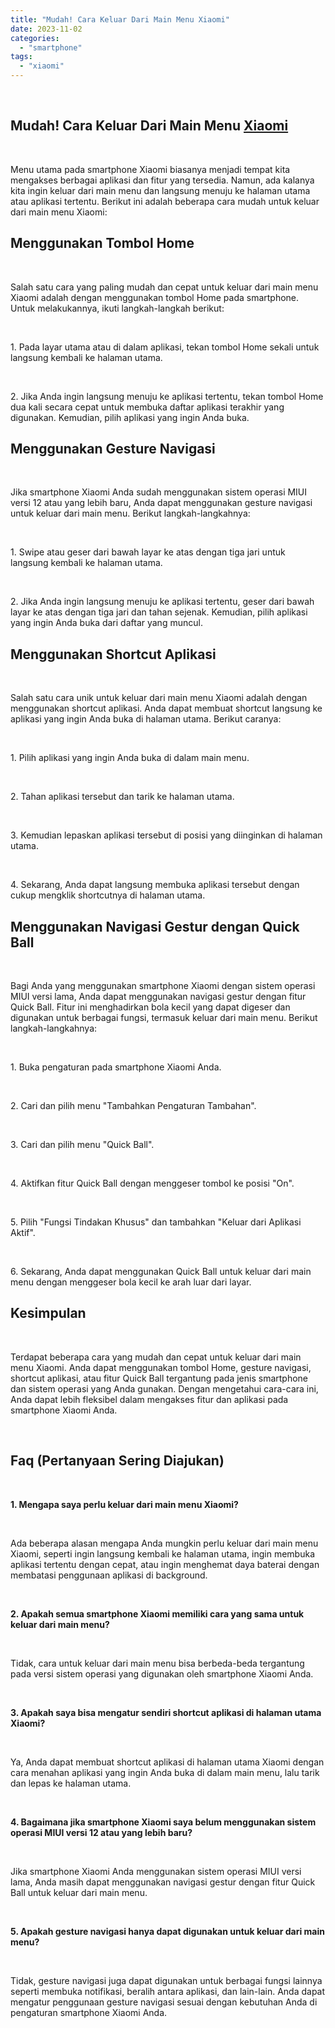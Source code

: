 ```yaml
---
title: "Mudah! Cara Keluar Dari Main Menu Xiaomi"
date: 2023-11-02
categories: 
  - "smartphone"
tags: 
  - "xiaomi"
---
```


 

## Mudah! Cara Keluar Dari Main Menu [Xiaomi](https://ajiekusumadhany.com/gadget/smartphone/xiaomi/)

 

Menu utama pada smartphone Xiaomi biasanya menjadi tempat kita mengakses berbagai aplikasi dan fitur yang tersedia. Namun, ada kalanya kita ingin keluar dari main menu dan langsung menuju ke halaman utama atau aplikasi tertentu. Berikut ini adalah beberapa cara mudah untuk keluar dari main menu Xiaomi:

## Menggunakan Tombol Home

 

Salah satu cara yang paling mudah dan cepat untuk keluar dari main menu Xiaomi adalah dengan menggunakan tombol Home pada smartphone. Untuk melakukannya, ikuti langkah-langkah berikut:

 

1\. Pada layar utama atau di dalam aplikasi, tekan tombol Home sekali untuk langsung kembali ke halaman utama.

 

2\. Jika Anda ingin langsung menuju ke aplikasi tertentu, tekan tombol Home dua kali secara cepat untuk membuka daftar aplikasi terakhir yang digunakan. Kemudian, pilih aplikasi yang ingin Anda buka.

## Menggunakan Gesture Navigasi

 

Jika smartphone Xiaomi Anda sudah menggunakan sistem operasi MIUI versi 12 atau yang lebih baru, Anda dapat menggunakan gesture navigasi untuk keluar dari main menu. Berikut langkah-langkahnya:

 

1\. Swipe atau geser dari bawah layar ke atas dengan tiga jari untuk langsung kembali ke halaman utama.

 

2\. Jika Anda ingin langsung menuju ke aplikasi tertentu, geser dari bawah layar ke atas dengan tiga jari dan tahan sejenak. Kemudian, pilih aplikasi yang ingin Anda buka dari daftar yang muncul.

## Menggunakan Shortcut Aplikasi

 

Salah satu cara unik untuk keluar dari main menu Xiaomi adalah dengan menggunakan shortcut aplikasi. Anda dapat membuat shortcut langsung ke aplikasi yang ingin Anda buka di halaman utama. Berikut caranya:

 

1\. Pilih aplikasi yang ingin Anda buka di dalam main menu.

 

2\. Tahan aplikasi tersebut dan tarik ke halaman utama.

 

3\. Kemudian lepaskan aplikasi tersebut di posisi yang diinginkan di halaman utama.

 

4\. Sekarang, Anda dapat langsung membuka aplikasi tersebut dengan cukup mengklik shortcutnya di halaman utama.

## Menggunakan Navigasi Gestur dengan Quick Ball

 

Bagi Anda yang menggunakan smartphone Xiaomi dengan sistem operasi MIUI versi lama, Anda dapat menggunakan navigasi gestur dengan fitur Quick Ball. Fitur ini menghadirkan bola kecil yang dapat digeser dan digunakan untuk berbagai fungsi, termasuk keluar dari main menu. Berikut langkah-langkahnya:

 

1\. Buka pengaturan pada smartphone Xiaomi Anda.

 

2\. Cari dan pilih menu "Tambahkan Pengaturan Tambahan".

 

3\. Cari dan pilih menu "Quick Ball".

 

4\. Aktifkan fitur Quick Ball dengan menggeser tombol ke posisi "On".

 

5\. Pilih "Fungsi Tindakan Khusus" dan tambahkan "Keluar dari Aplikasi Aktif".

 

6\. Sekarang, Anda dapat menggunakan Quick Ball untuk keluar dari main menu dengan menggeser bola kecil ke arah luar dari layar.

## Kesimpulan

 

Terdapat beberapa cara yang mudah dan cepat untuk keluar dari main menu Xiaomi. Anda dapat menggunakan tombol Home, gesture navigasi, shortcut aplikasi, atau fitur Quick Ball tergantung pada jenis smartphone dan sistem operasi yang Anda gunakan. Dengan mengetahui cara-cara ini, Anda dapat lebih fleksibel dalam mengakses fitur dan aplikasi pada smartphone Xiaomi Anda.

 

## Faq (Pertanyaan Sering Diajukan)

 

**1\. Mengapa saya perlu keluar dari main menu Xiaomi?**

 

Ada beberapa alasan mengapa Anda mungkin perlu keluar dari main menu Xiaomi, seperti ingin langsung kembali ke halaman utama, ingin membuka aplikasi tertentu dengan cepat, atau ingin menghemat daya baterai dengan membatasi penggunaan aplikasi di background.

 

**2\. Apakah semua smartphone Xiaomi memiliki cara yang sama untuk keluar dari main menu?**

 

Tidak, cara untuk keluar dari main menu bisa berbeda-beda tergantung pada versi sistem operasi yang digunakan oleh smartphone Xiaomi Anda.

 

**3\. Apakah saya bisa mengatur sendiri shortcut aplikasi di halaman utama Xiaomi?**

 

Ya, Anda dapat membuat shortcut aplikasi di halaman utama Xiaomi dengan cara menahan aplikasi yang ingin Anda buka di dalam main menu, lalu tarik dan lepas ke halaman utama.

 

**4\. Bagaimana jika smartphone Xiaomi saya belum menggunakan sistem operasi MIUI versi 12 atau yang lebih baru?**

 

Jika smartphone Xiaomi Anda menggunakan sistem operasi MIUI versi lama, Anda masih dapat menggunakan navigasi gestur dengan fitur Quick Ball untuk keluar dari main menu.

 

**5\. Apakah gesture navigasi hanya dapat digunakan untuk keluar dari main menu?**

 

Tidak, gesture navigasi juga dapat digunakan untuk berbagai fungsi lainnya seperti membuka notifikasi, beralih antara aplikasi, dan lain-lain. Anda dapat mengatur penggunaan gesture navigasi sesuai dengan kebutuhan Anda di pengaturan smartphone Xiaomi Anda.
